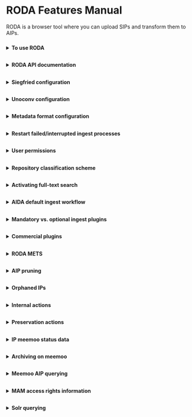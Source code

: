 # RODA Features Manual

RODA is a browser tool where you can upload SIPs and transform them to AIPs.

###
<details><summary><b>To use RODA</b></summary>
  
1. Go to https://roda-community.org/#welcome.
  
</details>

##
<details><summary><b>RODA API documentation</b></summary>
  
[API documentation](https://demo.roda-community.org/api-docs/).
  
</details>

##
<details><summary><b>Siegfried configuration</b></summary>

We normally use the Siegfried REST API, as the command bootstrap time per file is huge. We do an /identify/%s?base64=true&format=json and will keep the original Siegfried information under the representation other metadata. From it, we take the mime type, pronom, and format name and version if of the most prominent match. We currently don't use the basis, warning or other matches to record them in PREMIS.

Example:
```
{
  "filename": "/roda/data/storage/aip/3b6aeb0d-4c01-4c9b-a4fe-7541660dc8d5/representations/5c75eb81-84e4-498a-93a2-4551c25f6a3b/data/DILCISBOARD_E-ARK_AIP_1_0.pdf",
  "filesize": 2547324,
  "modified": "2021-09-14T03:20:22Z",
  "errors": "",
  "matches": [
    {
      "ns": "pronom",
      "id": "fmt/95",
      "format": "Acrobat PDF/A - Portable Document Format",
      "version": "1a",
      "mime": "application/pdf",
      "basis": "extension match pdf; byte match at [[0 8] [2461063 44] [2461112 69]]",
      "warning": ""
    }
  ]
}
```

</details>

##
<details><summary><b>Unoconv configuration</b></summary>
  
By default, unoconv will pick files with the selected file name extension OR MIME types OR PRONOM IDs.
  
For additional formats (not in default configuration), you can add them via extension and it will still select the file even if the file does not have that extension if there is a mapping between the extension and the pronom identifier and the file without extension is identified with that pronom identifier.
  
The starting configuration for the unoconv plugin is:
  
```properties
##########################################################################
# Conversion plugins' supported INPUT formats (whitelist)
#
# If a conversion plugin does not specify its supported input formats
# it will accept all the formats provided via the UI
##########################################################################
core.tools.unoconvconvert.inputFormatExtensions = txt doc xls ppt html odt ods odp odg docx xlsx pptx csv xml png jpg jpeg wpd
core.tools.unoconvconvert.inputFormatMimetypes = image/gif image/tiff image/png image/jpeg text/plain text/csv text/html application/xml text/xml application/msword application/vnd.ms-excel   application/vnd.openxmlformats-officedocument.spreadsheetml.sheet application/vnd.ms-powerpoint application/vnd.openxmlformats-officedocument.presentationml.presentation application/vnd.oasis.opendocument.text application/vnd.oasis.opendocument.spreadsheet application/vnd.oasis.opendocument.presentation application/vnd.oasis.opendocument.graphics application/vnd.openxmlformats-officedocument.wordprocessingml.document application/vnd.openxmlformats-officedocument.spreadsheetml.sheet application/vnd.openxmlformats-officedocument.presentationml.presentation application/vnd.wordperfect
core.tools.unoconvconvert.inputFormatPronoms = x-fmt/111 fmt/101 x-fmt/394  
```
  
You can use the mapped values to specify which filetype you want to convert to which filetype. Current mappings between MIME types and extension and PRONOM identifiers and extensions for unoconv are:
  
```properties
##########################################################################
# Mappings between PRONOM Ids and file format extensions
#
# For each Pronom ID used in this file, a mapping line should be provided.
# This helps the conversion applications to better specify its input and
# output formats
##########################################################################
core.tools.pronom.fmt/14 = pdf
core.tools.pronom.fmt/15 = pdf
core.tools.pronom.fmt/16 = pdf
core.tools.pronom.fmt/17 = pdf
core.tools.pronom.fmt/18 = pdf
core.tools.pronom.fmt/19 = pdf
core.tools.pronom.fmt/20 = pdf
core.tools.pronom.fmt/558 = pdf
core.tools.pronom.fmt/559 = pdf
core.tools.pronom.fmt/560 = pdf
core.tools.pronom.fmt/561 = pdf
core.tools.pronom.fmt/562 = pdf
core.tools.pronom.fmt/563 = pdf
core.tools.pronom.fmt/564 = pdf
core.tools.pronom.fmt/565 = pdf
core.tools.pronom.fmt/276 = pdf
core.tools.pronom.fmt/95 = pdf
core.tools.pronom.fmt/354 = pdf
core.tools.pronom.fmt/476 = pdf
core.tools.pronom.fmt/477 = pdf
core.tools.pronom.fmt/478 = pdf
core.tools.pronom.fmt/479 = pdf
core.tools.pronom.fmt/480 = pdf
core.tools.pronom.fmt/481 = pdf
core.tools.pronom.fmt/493 = pdf
core.tools.pronom.fmt/144 = pdf
core.tools.pronom.fmt/145 = pdf
core.tools.pronom.fmt/146 = pdf
core.tools.pronom.fmt/147 = pdf
core.tools.pronom.fmt/148 = pdf
core.tools.pronom.fmt/157 = pdf
core.tools.pronom.fmt/158 = pdf
core.tools.pronom.fmt/488 = pdf
core.tools.pronom.fmt/489 = pdf
core.tools.pronom.fmt/490 = pdf
core.tools.pronom.fmt/491 = pdf
core.tools.pronom.fmt/492 = pdf

core.tools.pronom.fmt/101 = xml
core.tools.pronom.x-fmt/111 = txt
core.tools.pronom.x-fmt/394 = wpd


##########################################################################
# Mappings between Mimetypes and file format extensions
#
# For each mimetype used in this file, a mapping line should be provided.
# This helps the conversion applications to better specify its input and
# output formats
##########################################################################
core.tools.mimetype.application/pdf = pdf
core.tools.mimetype.text/plain = txt
core.tools.mimetype.application/msword = doc
core.tools.mimetype.application/vnd.ms-excel = xls
core.tools.mimetype.application/vnd.ms-powerpoint = ppt
core.tools.mimetype.text/html = html
core.tools.mimetype.application/vnd.oasis.opendocument.text = odt
core.tools.mimetype.application/vnd.oasis.opendocument.spreadsheet = ods
core.tools.mimetype.application/vnd.oasis.opendocument.presentation = odp
core.tools.mimetype.application/vnd.oasis.opendocument.graphics = odg
core.tools.mimetype.application/vnd.openxmlformats-officedocument.wordprocessingml.document = docx
core.tools.mimetype.application/vnd.openxmlformats-officedocument.spreadsheetml.sheet = xlsx
core.tools.mimetype.application/vnd.openxmlformats-officedocument.presentationml.presentation = pptx
core.tools.mimetype.application/rtf = rtf
core.tools.mimetype.application/vnd.wordperfect = wpd
core.tools.mimetype.image/gif = gif
core.tools.mimetype.image/png = png
core.tools.mimetype.image/tiff = tiff
core.tools.mimetype.image/jpeg = jpeg
```
  
If there are mappings missing between certain extension(s) and PRONOM identifiers and MIME type identifiers, you can choose to add them as a parameter.
  
</details>

##
<details><summary><b>Metadata format configuration</b></summary>

RODA supports any descriptive metadata format (i.e. Descriptive Information as stated in the OAIS) as long as it represented by an XML file. If you have a descriptive metadata format that is not based on XML (e.g. CSV, JSON, MARC21, etc.), you will have to convert it to XML before you can use in RODA. Several tools exist on the Web that allow you to convert most data formats into XML.

Once you have your metadata in XML you are ready to package it into a Submission Information Package (SIP) and ingest it on the repository. Alternatively, you may want to create a metadata file directly on the repository by using the functionality provided by the Catalogue. When the metadata format is new to RODA, the repository will do its best to support without the need to do any reconfiguration of system.
  
[Main documentation](https://scala.meemoo.be/#theme/Metadata_Formats.md).
  
The off-the-shelf configurations for EAD 2002 are:
  
* Validation schema: https://github.com/keeps/roda/blob/master/roda-core/roda-core/src/main/resources/config/schemas/ead_2002.xsd
* Visualization stylesheet: https://github.com/keeps/roda/blob/master/roda-ui/roda-wui/src/main/resources/config/crosswalks/dissemination/html/ead_2002.xslt
* Indexing stylesheet: https://github.com/keeps/roda/blob/master/roda-core/roda-core/src/main/resources/config/crosswalks/ingest/ead_2002.xslt
* Editing template: https://github.com/keeps/roda/blob/master/roda-ui/roda-wui/src/main/resources/config/templates/ead_2002.xml.hbs
* Destruction metadata pruning rules: https://github.com/keeps/roda/blob/master/roda-core/roda-core/src/main/resources/config/disposal/destruction/ead_2002.xslt
* Translations (English, other files for other languages) - Title: https://github.com/keeps/roda/blob/98edeaa80218fc7fd7bdeda7c6d90ed2365c78bb/roda-ui/roda-wui/src/main/resources/config/i18n/ServerMessages.properties#L292
* Translations (English, other files for other languages) - Fields: https://github.com/keeps/roda/blob/98edeaa80218fc7fd7bdeda7c6d90ed2365c78bb/roda-ui/roda-wui/src/main/resources/config/i18n/ServerMessages.properties#L303-L418
* Settings - adding metadata schema: https://github.com/keeps/roda/blob/b302d503400decce9fc6c632e3b03b2b135f2949/roda-ui/roda-wui/src/main/resources/config/roda-wui.properties#L242
 
The specific setting of level and title in the search results, pertains to the "level" and "title" indexed fields, defined at:
  
* Level: https://github.com/keeps/roda/blob/master/roda-core/roda-core/src/main/resources/config/crosswalks/ingest/ead_2002.xslt#L343-L356
* Title: https://github.com/keeps/roda/blob/master/roda-core/roda-core/src/main/resources/config/crosswalks/ingest/ead_2002.xslt#L15-L19

To define advanced search fields and fields of the search results:

* Advanced search fields: https://github.com/keeps/roda/blob/master/roda-ui/roda-wui/src/main/resources/config/roda-wui.properties#L261-L354
* Search and catalogue searching results configuration: https://github.com/keeps/roda/blob/master/roda-ui/roda-wui/src/main/resources/config/roda-wui.properties#L910-L1048
* Facets: https://github.com/keeps/roda/blob/master/roda-ui/roda-wui/src/main/resources/config/roda-wui.properties#L1585-L1650

Other configurations available for other lists that present AIPs either than the Search and Catalogue pages.
  
</details>

##
<details><summary><b>Restart failed/interrupted ingest processes</b></summary>
  
You can go to Ingest > Transfer and search for the content you have uploaded. Then choose "Select all pages" and then "Start new process". There you need to select the same ingest parameters, including Parent node, OR identifier and ingest finished email notification.
  
</details>

##
<details><summary><b>User permissions</b></summary>

#### Top level repository permissions

| Permission | Detail |
|------------|--------|
| Create | Permission to submit or create a new archival package under this one. |
| Read | Permission to search or access this archival package. |
| Update | Permission to change this archival package or any of its sub-components. |
| Delete | Permission to delete this archival package or any of its sub-components. |
| Grant | Permission to change the permissions of this archival package. |
  
#### Lower level IP permissions

| Permission |
|------------|
| Retrieve intellectual entities (AIPs) |
| List and search intellectual entities (AIPs) |
| Accept or reject intellectual entities in assessment |
| Create top intellectual entities |
| Create intellectual entities |
| Update intellectual entities |
| Delete intellectual entities |
| List and search representations and computer files |
| Retrieve representations and computer files |
| Create representations and computer files |
| Update representations and computer files |
| Delete representations and computer files |
| List and retrieve descriptive metadata |
| Create descriptive metadata |
| Update descriptive metadata |
| Delete descriptive metadata |
| List and retrieve preservation metadata |
| Create preservation metadata |
| Delete preservation metadata |
| List and retrieve files in transfer |
| Create files and transfer |
| Update files and transfer |
| Delete files and transfer |
| List and view processes (ingest and action) |
| Manage processes (ingest and action) |
| List and view users and groups |
| Manage users and groups |
| List and view notifications |
| Manage notifications |
| List and view log entries |
| Delete log entries |
| List and view preservation risks |
| Manage preservation risks |
| List and view representation information |
| Manage representation information |
| Read and query about the permissions of other users |
| List and view disposal rule information |
| Manage disposal rule information |
| List and view disposal schedule information |
| Manage disposal schedule information |
| Associate or disassociate disposal schedule from intellectual entities (AIPs) |
| List and view disposal hold information |
| Manage disposal hold information |
| Apply or lift disposal hold from intellectual entities (AIPs) |
| List and view disposal confirmation information |
| Manage disposal confirmation information |
| Destroy intellectual entities (AIPs) according to the disposal confirmation |
| Restore destroyed intellectual entities (AIPs) according to the disposal confirmation |
| Permanently delete destroyed intellectual entities (AIPs) according to the disposal confirmation |
  
</details>

##
<details><summary><b>Repository classification scheme</b></summary>
  
To use the classification scheme, go to RODA menu Ingest>Pre-ingest and download the classification scheme. Then you can for example load it into RODA-in, and then you can drag'n'drop SIPs to a specific node under your organization.
  
</details>

##
<details><summary><b>Activating full-text search</b></summary>
  
You need to activate the full-text by running the full-text plugin, either on ingest or afterwards (e.g. restore from meemoo). The plugin is called "Feature extraction (Apache Tika)" and runs Apache Tika to perform, optionally:

* Feature extraction: Perform feature extraction from files. This will extract properties such as number of pages, width, height, colour space, etc.
* Full text extraction: Extracts full text from document/textual files. Extracted text is used to perform full-text searching on the catalogue.

Please note that extracting full text will require much more index size capabilities.
  
</details>

##
<details><summary><b>AIDA default ingest workflow</b></summary>
  
The AIDA ingest workflow (1.0) runs the following plugins in order:
	
![image](https://user-images.githubusercontent.com/87436774/148739625-e2563688-5a28-4e7b-a7a5-9ffb5a5d7131.png)

</details>

##
<details><summary><b>Mandatory vs. optional ingest plugins</b></summary>
  
Mandatory plugins have to run and if they fail they will stop fail the ingestion. Optional plugins will not fail ingestion if they fail.
	
For AIDA ingest workflow (1.0) the plugin optionality is as follows:
	
| Plugin                                          | Optionality |
|-------------------------------------------------|-------------|
| E-ARK SIP 2                                     | Mandatory   |
| Remove unwanted files                           | Optional    |
| AIP Virus check                                 | Optional    |
| Metadata validation                             | Mandatory   |
| Fixity information computation                  | Mandatory   |
| File format identification (Siegfried)          | Optional    |
| Verify user authorization                       | Mandatory   |
| Disposal schedule association via disposal rule | Optional    |
| Meemoo descriptive metadata                     | Mandatory   |
| Auto accept                                     | Mandatory   |

</details>

##
<details><summary><b>Commercial plugins</b></summary>
  
Info and documentation [here](https://github.com/Automatic-Ingest-Digital-Archives/SCALA/tree/main/Referenced%20Files/RODA%20plugins.pdf).
  
</details>

##
<details><summary><b>RODA METS</b></summary>

The RODA METS is described in more detail [here](https://github.com/Automatic-Ingest-Digital-Archives/SCALA/blob/main/AIP%20Interpretation%20Manual.md).
	
Parent AIPs are referenced in a structMap element in the METS. It is a little different from [E-ARK's proposition](https://earkaip.dilcis.eu/#childaipreferencesparentaip).
![image](https://user-images.githubusercontent.com/87436774/146341721-1cc44b69-88f6-40aa-9d02-c2a08a929107.png)
  
</details>

##
<details><summary><b>AIP pruning</b></summary>

Pruning is the process of removing all representations from an AIP. The aim is to save storage space while still leaving searchable metadata. Later one can unprune an AIP to restore all representations.

However, in RODA, pruning also removes representation level PREMIS files and other technical metadata. This results in pruned AIPs having less information for reporting. Therefore, pruning in RODA should generally not be done.
  
</details>

##
<details><summary><b>Orphaned IPs</b></summary>

If a child IP (IP with reference to a parent IP) is accepted in the catalogue, but its parent is not (or not yet), it will be an orphan IP. Orphaned IPs appear under a ghost node in the organization repository.
  
![image](https://user-images.githubusercontent.com/87436774/145191783-931fe3d9-ccd2-42fe-83f9-eb5d3c990c49.png)

It is currently unclear who you can easily search/retrieve all orphaned IPs.
  
</details>

##
<details><summary><b>Internal actions</b></summary>
  
Internal actions are complex tasks performed by the repository as background jobs that enhance the user experience by not blocking the user interface during long lasting operations. Examples of such operations are: moving AIPs, reindexing parts of the repository, or deleting a large number of files. Each operation is called a job, and each job leads to one or more reports (one report per AIP).

Job example:
  
![image](https://user-images.githubusercontent.com/87436774/145371252-1d7524a7-38be-4ead-a3d1-c4b2d5e1ea76.png)
  
Report example:
  

| id                                                                                                             | jobId                                | jobName       | sourceObjectId                       | sourceObjectOriginalName    | sourceObjectLabel            | sourceObjectClass | sourceObjectOriginalIds              | outcomeObjectId             | outcomeObjectLabel           | outcomeObjectClass | outcomeObjectState                 | title                        | dateCreated                  | dateUpdated | completionPercentage | stepsCompleted | totalSteps                                             | plugin                             | pluginName | pluginVersion | pluginState                                                                      | pluginDetails | htmlPluginDetails | successfulPlugins | unsuccessfulPlugins | reports |
|----------------------------------------------------------------------------------------------------------------|--------------------------------------|---------------|--------------------------------------|-----------------------------|------------------------------|-------------------|--------------------------------------|-----------------------------|------------------------------|--------------------|------------------------------------|------------------------------|------------------------------|-------------|----------------------|----------------|--------------------------------------------------------|------------------------------------|------------|---------------|----------------------------------------------------------------------------------|---------------|-------------------|-------------------|--------|---------|
| 189796fb-007a-465d-9ac3-723a73705036-c084632a-5e66-4ccd-a9be-6ab01cf5950e-c084632a-5e66-4ccd-a9be-6ab01cf5950e | 189796fb-007a-465d-9ac3-723a73705036 | AIP appraisal | c084632a-5e66-4ccd-a9be-6ab01cf5950e | ingenium18[047]05 (kopie) 2 | org.roda.core.data.v2.ip.AIP | []                | c084632a-5e66-4ccd-a9be-6ab01cf5950e | ingenium18[047]05 (kopie) 2 | org.roda.core.data.v2.ip.AIP | CREATED            | Update AIP permissions recursively | Wed Dec 08 07:59:22 UTC 2021 | Wed Dec 08 07:59:23 UTC 2021 | 100         | 1                    | 1              | org.roda.core.plugins.plugins.internal.AppraisalPlugin | Update AIP permissions recursively | 1.0        | SUCCESS       | The AIP 'c084632a-5e66-4ccd-a9be-6ab01cf5950e' was accepted into the repository. | FALSE         | []                | []                | [Report [id=189796fb-007a-465d-9ac3-723a73705036-c084632a-5e66-4ccd-a9be-6ab01cf5950e-c084632a-5e66-4ccd-a9be-6ab01cf5950e, jobId=189796fb-007a-465d-9ac3-723a73705036, sourceObjectId=c084632a-5e66-4ccd-a9be-6ab01cf5950e, sourceObjectClass=org.roda.core.data.v2.ip.AIP, sourceObjectOriginalIds=[], outcomeObjectId=c084632a-5e66-4ccd-a9be-6ab01cf5950e, outcomeObjectClass=org.roda.core.data.v2.ip.AIP, outcomeObjectState=CREATED, title=Update AIP permissions recursively, dateCreated=Wed Dec 08 07:59:22 UTC 2021, dateUpdated=Wed Dec 08 07:59:23 UTC 2021, completionPercentage=0, stepsCompleted=0, totalSteps=1, plugin=org.roda.core.plugins.plugins.internal.AppraisalPlugin, pluginName=Update AIP permissions recursively, pluginVersion=1.0, pluginState=SUCCESS, pluginIsMandatory=true, pluginDetails=The AIP 'c084632a-5e66-4ccd-a9be-6ab01cf5950e' was accepted into the repository., htmlPluginDetails=false, reports=[]]] |         |
| 189796fb-007a-465d-9ac3-723a73705036-5590bdbf-332f-4965-8918-c77740d22459-5590bdbf-332f-4965-8918-c77740d22459 | 189796fb-007a-465d-9ac3-723a73705036 | AIP appraisal | 5590bdbf-332f-4965-8918-c77740d22459 | ingenium18[047]05 (kopie)   | org.roda.core.data.v2.ip.AIP | []                | 5590bdbf-332f-4965-8918-c77740d22459 | ingenium18[047]05 (kopie)   | org.roda.core.data.v2.ip.AIP | CREATED            | Update AIP permissions recursively | Wed Dec 08 07:59:22 UTC 2021 | Wed Dec 08 07:59:22 UTC 2021 | 100         | 1                    | 1              | org.roda.core.plugins.plugins.internal.AppraisalPlugin | Update AIP permissions recursively | 1.0        | SUCCESS       | The AIP '5590bdbf-332f-4965-8918-c77740d22459' was accepted into the repository. | FALSE         | []                | []                | [Report [id=189796fb-007a-465d-9ac3-723a73705036-5590bdbf-332f-4965-8918-c77740d22459-5590bdbf-332f-4965-8918-c77740d22459, jobId=189796fb-007a-465d-9ac3-723a73705036, sourceObjectId=5590bdbf-332f-4965-8918-c77740d22459, sourceObjectClass=org.roda.core.data.v2.ip.AIP, sourceObjectOriginalIds=[], outcomeObjectId=5590bdbf-332f-4965-8918-c77740d22459, outcomeObjectClass=org.roda.core.data.v2.ip.AIP, outcomeObjectState=CREATED, title=Update AIP permissions recursively, dateCreated=Wed Dec 08 07:59:22 UTC 2021, dateUpdated=Wed Dec 08 07:59:22 UTC 2021, completionPercentage=0, stepsCompleted=0, totalSteps=1, plugin=org.roda.core.plugins.plugins.internal.AppraisalPlugin, pluginName=Update AIP permissions recursively, pluginVersion=1.0, pluginState=SUCCESS, pluginIsMandatory=true, pluginDetails=The AIP '5590bdbf-332f-4965-8918-c77740d22459' was accepted into the repository., htmlPluginDetails=false, reports=[]]] |         |
  
</details>

##
<details><summary><b>Preservation actions</b></summary>
  
Preservation actions are tasks performed on the contents of the repository that aim to enhance the accessibility of archived files or to mitigate digital preservation risks. Within RODA, preservation actions are handled by a job execution module. The job execution module allows the repository manager to run actions over a given set of data (AIPs, representations or files). Preservation actions include format conversions, checksum verifications, reporting (e.g. to automatically send SIP acceptance/rejection emails), virus checks, etc. Each operation is called a job, and each job leads to one or more reports (one report per AIP).
  
- Some actions are presented as preservation actions although they are not strictly for preservation, like re-index actions, and these do not create a preservation event.
- Other actions, which might be construed as preservation actions, or at least accessory to preservation actions, like the inventory report, also do not create preservation events.
- Mainly, we create preservation events for actions that change the data (like conversions that create representations) or for actions that enrich the metadata (like generation of fixity information and file format identification) or for actions that validate the data (fixity checks, file format validation).
  
Report export example:
  
| id | jobId | jobName | sourceObjectId | sourceObjectOriginalName | sourceObjectLabel | sourceObjectClass | sourceObjectOriginalIds | outcomeObjectId | outcomeObjectLabel | outcomeObjectClass | outcomeObjectState | title | dateCreated | dateUpdated | completionPercentage | stepsCompleted | totalSteps | plugin | pluginName | pluginVersion | pluginState | pluginDetails | htmlPluginDetails | successfulPlugins | unsuccessfulPlugins | reports |
|-----|-----|-----|-----|-----|-----|-----|-----|-----|-----|-----|----|-----|-----|-----|----|-----|-----|-------|-------|---|--|-----|--------|------|------------|----|
| c0ed7762-1f11-4ec6-9461-23d0dde7a0f5-40bdb2ff-f314-3178-87c2-35005e9b6137-40bdb2ff-f314-3178-87c2-35005e9b6137 | c0ed7762-1f11-4ec6-9461-23d0dde7a0f5 | Office documents conversion (unoconv) (7.0.4.2) | 40bdb2ff-f314-3178-87c2-35005e9b6137 |                          | PV INSCH.DOC                        | org.roda.core.data.v2.ip.File | []                      | 40bdb2ff-f314-3178-87c2-35005e9b6137 |                    | org.roda.core.data.v2.ip.DIP | ACTIVE             | Office documents conversion (unoconv) | Tue Nov 23 16:37:05 UTC 2021 | Tue Nov 23 16:37:05 UTC 2021 | 100                  | 1              | 1          | org.roda.core.plugins.external.UnoconvConvertPlugin | Office documents conversion (unoconv) | 7.0.4.2       | SUCCESS     | This file was ignored. | FALSE             | []                | []                  | [Report   [id=c0ed7762-1f11-4ec6-9461-23d0dde7a0f5-40bdb2ff-f314-3178-87c2-35005e9b6137-40bdb2ff-f314-3178-87c2-35005e9b6137,   jobId=c0ed7762-1f11-4ec6-9461-23d0dde7a0f5,   sourceObjectId=40bdb2ff-f314-3178-87c2-35005e9b6137,   sourceObjectClass=org.roda.core.data.v2.ip.File, sourceObjectOriginalIds=[],   outcomeObjectId=40bdb2ff-f314-3178-87c2-35005e9b6137,   outcomeObjectClass=org.roda.core.data.v2.ip.DIP, outcomeObjectState=ACTIVE,   title=Office documents conversion (unoconv), dateCreated=Tue Nov 23 16:37:05   UTC 2021, dateUpdated=Tue Nov 23 16:37:05 UTC 2021, completionPercentage=0,   stepsCompleted=0, totalSteps=1,   plugin=org.roda.core.plugins.external.UnoconvConvertPlugin, pluginName=Office   documents conversion (unoconv), pluginVersion=7.0.4.2, pluginState=SUCCESS,   pluginIsMandatory=true, pluginDetails=This file was ignored.,   htmlPluginDetails=false, reports=[]]] |
| c0ed7762-1f11-4ec6-9461-23d0dde7a0f5-56fa195f-fc2a-39a6-b113-45eebd46c72f-56fa195f-fc2a-39a6-b113-45eebd46c72f | c0ed7762-1f11-4ec6-9461-23d0dde7a0f5 | Office documents conversion (unoconv) (7.0.4.2) | 56fa195f-fc2a-39a6-b113-45eebd46c72f |                          | PV_INSCH.DOC                        | org.roda.core.data.v2.ip.File | []                      | 56fa195f-fc2a-39a6-b113-45eebd46c72f |                    | org.roda.core.data.v2.ip.DIP | ACTIVE             | Office documents conversion (unoconv) | Tue Nov 23 16:37:05 UTC 2021 | Tue Nov 23 16:37:05 UTC 2021 | 100                  | 1              | 1          | org.roda.core.plugins.external.UnoconvConvertPlugin | Office documents conversion (unoconv) | 7.0.4.2       | SUCCESS     | This file was ignored. | FALSE             | []                | []                  | [Report   [id=c0ed7762-1f11-4ec6-9461-23d0dde7a0f5-56fa195f-fc2a-39a6-b113-45eebd46c72f-56fa195f-fc2a-39a6-b113-45eebd46c72f,   jobId=c0ed7762-1f11-4ec6-9461-23d0dde7a0f5,   sourceObjectId=56fa195f-fc2a-39a6-b113-45eebd46c72f,   sourceObjectClass=org.roda.core.data.v2.ip.File, sourceObjectOriginalIds=[],   outcomeObjectId=56fa195f-fc2a-39a6-b113-45eebd46c72f,   outcomeObjectClass=org.roda.core.data.v2.ip.DIP, outcomeObjectState=ACTIVE,   title=Office documents conversion (unoconv), dateCreated=Tue Nov 23 16:37:05   UTC 2021, dateUpdated=Tue Nov 23 16:37:05 UTC 2021, completionPercentage=0,   stepsCompleted=0, totalSteps=1,   plugin=org.roda.core.plugins.external.UnoconvConvertPlugin, pluginName=Office   documents conversion (unoconv), pluginVersion=7.0.4.2, pluginState=SUCCESS,   pluginIsMandatory=true, pluginDetails=This file was ignored.,   htmlPluginDetails=false, reports=[]]] |
  
</details>

##
<details><summary><b>IP meemoo status data</b></summary>
  
RODA keeps track of the following data about IPs in regards to their status on meemoo.

![image](https://user-images.githubusercontent.com/87436774/145192766-db9de476-1742-4c56-8866-029c5f809476.png)
  
1. AIP Version - The version of the IP at meemoo.
2. Identifier - The organization's identifier in the meemoo repository.
3. Synchronization AIP Status (On RODA / On meemoo)
4. Last synchronization date into Meemoo (datetime stamp)
5. Pruned (Yes / No)
6. Archive status (None / On disk)
7. Automatically submitted after ingestion (Yes / No)
  
</details>
  
##
<details><summary><b>Archiving on meemoo</b></summary>
  
Meemoo keeps its own version of documentation for the project on https://meemoo.atlassian.net/wiki/spaces/SRP/overview?homepageId=3171909795.
  
The current strategy is to archive all AIP versions on meemoo. The AIP version is decided by RODA and is also sent with the AIP metadata sidecar xml to meemoo. RODA will always restore the latest version from meemoo. Obsolete versions are not deleted; it is up to meemoo to develop a way to delete obsolete AIP versions later on.

When archiving to meemoo, a sidecar xml is generated and passed to meemoo for cross platform linking of the IP. Example sidecar xml generated when archiving AIP on meemoo:
  
```xml
AIP successfully preserved in MEEMOO
The following representations were removed from the AIP: 
rep1

sidecar:
<?xml version="1.0" encoding="UTF-8" standalone="yes"?>
<VIAA>
    <aip_version>1</aip_version>
    <md5>BB096878ED1F765088A85D23C587B482</md5>
    <dc_contributors/>
    <dcterms_created>2021-11-22T14:41:46Z</dcterms_created>
    <dc_creators/>
    <dc_identifier_localid>a7cb55ff-f8de-47ea-9a9f-6d14705d3b97</dc_identifier_localid>
    <dc_identifier_localids>
        <ScalaID>uuid-16c59bcd-b0c7-492f-9c18-89e83ba48604</ScalaID>
    </dc_identifier_localids>
    <CP_id>OR-jq0st8z</CP_id>
    <dc_titles/>
</VIAA>
```
  
Example of metadata in meemoo Mediahaven. It contains information from the sidecar xml, as well as more meemoo added metadata:
  
```json
{
	"mediaObjectId": "20b725eda374408cb149ef3f7725f8c7e05d11a6d42c4e24816c7b8ff3fcc94e",
	"fragmentId": "20b725eda374408cb149ef3f7725f8c7e05d11a6d42c4e24816c7b8ff3fcc94e7926bd8f40884530867f17606f7d29d1",
	"externalId": "qs348gfs3v",
	"title": "qs348gfs3v",
	"description": "",
	"date": "2021:11:22 15:42:09",
	"previewImagePath": "https://mheuropehot.blob.core.windows.net/mediahaven-saas-browse-main/no-preview.png",
	"thumbnailImagePath": "https://mheuropehot.blob.core.windows.net/mediahaven-saas-browse-main/no-preview.png",
	"videoPath": "",
	"originalFileName": "qs348gfs3v.zip",
	"width": 0,
	"height": 0,
	"keywords": [],
	"type": "Document",
	"authors": [],
	"lastModifiedDate": "2021-11-22T14:42:23Z",
	"archiveDate": "2021-11-22T14:42:20Z",
	"exportable": true,
	"editable": true,
	"deletable": false,
	"isPublic": false,
	"ingestSpaceId": "",
	"isInIngestSpace": false,
	"status": "FINISHED",
	"browseStatus": "no_browse",
	"originalStatus": "completed",
	"archiveStatus": "on_disk",
	"workflow": "borndigital",
	"mdProperties": [
		{
			"value": [
				{
					"value": "uuid-16c59bcd-b0c7-492f-9c18-89e83ba48604",
					"attribute": "ScalaID",
					"dottedKey": null
				}
			],
			"attribute": "dc_identifier_localids",
			"dottedKey": null
		},
		{
			"value": "2021-11-22T14:41:46Z",
			"attribute": "dcterms_created",
			"dottedKey": null
		},
		{
			"subKey": "multiselect",
			"value": [
				{
					"value": "VIAA-ONDERWIJS",
					"attribute": "multiselect",
					"dottedKey": null
				},
				{
					"value": "VIAA-ONDERZOEK",
					"attribute": "multiselect",
					"dottedKey": null
				},
				{
					"value": "VIAA-INTRA_CP-CONTENT",
					"attribute": "multiselect",
					"dottedKey": null
				},
				{
					"value": "VIAA-INTRA_CP-METADATA-ALL",
					"attribute": "multiselect",
					"dottedKey": null
				},
				{
					"value": "VIAA-PUBLIEK-METADATA-LTD",
					"attribute": "multiselect",
					"dottedKey": null
				}
			],
			"attribute": "dc_rights_licenses",
			"dottedKey": null
		},
		{
			"value": "a7cb55ff-f8de-47ea-9a9f-6d14705d3b97.zip",
			"attribute": "dc_source",
			"dottedKey": null
		},
		{
			"value": "qs348gfs3v",
			"attribute": "PID",
			"dottedKey": null
		},
		{
			"value": "1",
			"attribute": "aip_version",
			"dottedKey": null
		},
		{
			"value": "apa",
			"attribute": "CP",
			"dottedKey": null
		},
		{
			"value": "2021:11:22 15:42:09",
			"attribute": "CreationDate",
			"dottedKey": null
		},
		{
			"value": "OR-jq0st8z",
			"attribute": "CP_id",
			"dottedKey": null
		},
		{
			"value": "a7cb55ff-f8de-47ea-9a9f-6d14705d3b97",
			"attribute": "dc_identifier_localid",
			"dottedKey": null
		},
		{
			"value": "© apa",
			"attribute": "RightsOwner",
			"dottedKey": null
		},
		{
			"value": "BB096878ED1F765088A85D23C587B482",
			"attribute": "md5_viaa",
			"dottedKey": null
		},
		{
			"value": "borndigital",
			"attribute": "sp_name",
			"dottedKey": null
		}
	],
	"relations": {}
}
```
  
</details>

##
<details><summary><b>Meemoo AIP querying</b></summary>
  
Querying the meemoo API for AIPs is based on the key dc_identifier_localidsScalaID. There are two versions of the API (v1 and v2). Make sure you are logged into the meemoo qas.
  
v1</br>
General information about searching items using search fields with REST API v1: https://archief-qas.viaa.be/mediahaven-rest-api/#mediahaven-rest-api-manual-search-for-media-objects-search-on-data-within-specific-fields.</br>
GET call: https://archief-qas.viaa.be/mediahaven-rest-api/resources/media/?q=%2B(dc_identifier_localidsScalaID:"{scala-id}")</br>
Example: https://archief-qas.viaa.be/mediahaven-rest-api/resources/media/?q=%2B(dc_identifier_localidsScalaID:"uuid-fd82992d-169f-44ed-9139-6e1ad4f9e40a")</br>

v2</br>
General information about searching items using search fields with REST API v2: https://archief-qas.viaa.be/mediahaven-rest-api/v2/api-docs/index.html#mediahaven-rest-api-manual-search-for-records-search-on-data-within-specific-fields.</br>
GET call: https://archief-qas.viaa.be/mediahaven-rest-api/v2/records?q=%2B(dc_identifier_localidsScalaID:"{scala-id}")</br>
Example: https://archief-qas.viaa.be/mediahaven-rest-api/v2/records?q=%2B(dc_identifier_localidsScalaID:"uuid-fd82992d-169f-44ed-9139-6e1ad4f9e40a")</br>

General info about the REST API: https://developer.meemoo.be/docs/development/#rest-api.
  
</details>

##
<details><summary><b>MAM access rights information</b></summary>
  
Accessibility is defined in the following boolean fields. The default settings are:

```json
"exportable": true,
"editable": true,
"deletable": false,
"isPublic": false
```
	
Additionally, the AIPs fall under meemoo’s licensing framework. These are stored in the mdProperties’ dc_rights_licenses field. The default settings are:

```json
{
	"subKey": "multiselect",
	"value": [
		{
			"value": "VIAA-ONDERWIJS",
			"attribute": "multiselect",
			"dottedKey": null
		},
		{
			"value": "VIAA-ONDERZOEK",
			"attribute": "multiselect",
			"dottedKey": null
		},
		{
			"value": "VIAA-INTRA_CP-CONTENT",
			"attribute": "multiselect",
			"dottedKey": null
		},
		{
			"value": "VIAA-INTRA_CP-METADATA-ALL",
			"attribute": "multiselect",
			"dottedKey": null
		},
		{
			"value": "VIAA-PUBLIEK-METADATA-LTD",
			"attribute": "multiselect",
			"dottedKey": null
		}
	],
	"attribute": "dc_rights_licenses",
	"dottedKey": null
}
```

However, all settings in meemoo should be implementations of the original Access Rights Information stored in the partner’s Archive Management Systems. In case of an exit-scenario, the meemoo MAM access metadata SHOULD NOT be essential.

AIDA will probably always opt for keeping access rights information outside the AIP-package, since this information is prone to change and since it is not essential for safeguarding the AIP’s authenticity, integrity, useability and findability.

If however integration of Access Rights Information would be necessary within the AIP-package, this can be done by using PREMIS rights information or by adding a descriptive metadata file containing the access rights information. It is up to each partner to foresee a mapping from its conventions to the general AIDA convention. However, this general AIDA convention will  only be established when necessary. Therefore, it is highly recommended that an AIDA partner uses established practices in the archival world, like PREMIS rights, EAD or RiC-CM.
  
</details>

##
<details><summary><b>Solr querying</b></summary>
  
URL: https://scala.meemoo.be/solr/#/.
  
Documentation: https://solr.apache.org/guide/7_7/index.html.
  
KEEP training Solr use cases and exercises: https://github.com/Automatic-Ingest-Digital-Archives/SCALA/tree/main/Referenced%20Files/Training%20Solr%20use%20cases.pdf.
  
KEEP training Solr answers: https://github.com/Automatic-Ingest-Digital-Archives/SCALA/tree/main/Referenced%20Files/Solr%20exercises%20answers.txt.

</details>
